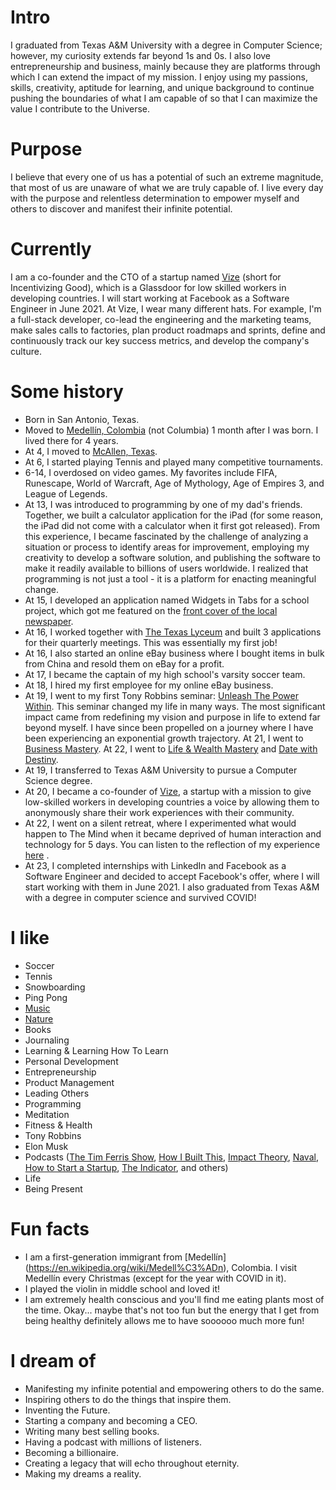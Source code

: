 
# Intro

I graduated from Texas A&M University with a degree in Computer Science; however, my curiosity extends far beyond 1s and 0s. I also love entrepreneurship and business, mainly because they are platforms through which I can extend the impact of my mission. I enjoy using my passions, skills, creativity, aptitude for learning, and unique background to continue pushing the boundaries of what I am capable of so that I can maximize the value I contribute to the Universe.

# Purpose

I believe that every one of us has a potential of such an extreme magnitude, that most of us are unaware of what we are truly capable of. I live every day with the purpose and relentless determination to empower myself and others to discover and manifest their infinite potential.

# Currently

I am a co-founder and the CTO of a startup named [Vize](https://www.vize.mx/acerca-de-nosotros) (short for Incentivizing Good), which is a Glassdoor for low skilled workers in developing countries. I will start working at Facebook as a Software Engineer in June 2021. At Vize, I wear many different hats. For example, I'm a full-stack developer, co-lead the engineering and the marketing teams, make sales calls to factories, plan product roadmaps and sprints, define and continuously track our key success metrics, and develop the company's culture.

# Some history

- Born in San Antonio, Texas.
- Moved to [Medellín, Colombia](https://cdn.kimkim.com/files/a/content_articles/featured_photos/1ad949c863a201daf8589433b4b4f53dcea9bacb/big-2c865b81ba2b66d13bb814a304041332.jpg) (not Columbia) 1 month after I was born. I lived there for 4 years.
- At 4, I moved to [McAllen, Texas](https://en.wikipedia.org/wiki/McAllen,_Texas).
- At 6, I started playing Tennis and played many competitive tournaments.
- 6-14, I overdosed on video games. My favorites include FIFA, Runescape, World of Warcraft, Age of Mythology, Age of Empires 3, and League of Legends.
- At 13, I was introduced to programming by one of my dad's friends. Together, we built a calculator application for the iPad (for some reason, the iPad did not come with a calculator when it first got released). From this experience, I became fascinated by the challenge of analyzing a situation or process to identify areas for improvement, employing my creativity to develop a software solution, and publishing the software to make it readily available to billions of users worldwide. I realized that programming is not just a tool - it is a platform for enacting meaningful change.
- At 15, I developed an application named Widgets in Tabs for a school project, which got me featured on the [front cover of the local newspaper](https://www.yourconroenews.com/neighborhood/moco/news/article/Teen-develops-iTunes-app-Widget-Tabs-9261552.php).
- At 16, I worked together with [The Texas Lyceum](https://www.texaslyceum.org/) and built 3 applications for their quarterly meetings. This was essentially my first job!
- At 16, I also started an online eBay business where I bought items in bulk from China and resold them on eBay for a profit.
- At 17, I became the captain of my high school's varsity soccer team.
- At 18, I hired my first employee for my online eBay business.
- At 19, I went to my first Tony Robbins seminar: [Unleash The Power Within](https://www.tonyrobbins.com/events/unleash-the-power-within/). This seminar changed my life in many ways. The most significant impact came from redefining my vision and purpose in life to extend far beyond myself. I have since been propelled on a journey where I have been experiencing an exponential growth trajectory. At 21, I went to [Business Mastery](https://www.tonyrobbins.com/events/business-mastery/). At 22, I went to [Life & Wealth Mastery](https://www.tonyrobbins.com/events/life-wealth-mastery/) and [Date with Destiny](https://www.tonyrobbins.com/events/date-with-destiny/).
- At 19, I transferred to Texas A&M University to pursue a Computer Science degree.
- At 20, I became a co-founder of [Vize](https://incentivizinggood.com/), a startup with a mission to give low-skilled workers in developing countries a voice by allowing them to anonymously share their work experiences with their community.
- At 22, I went on a silent retreat, where I experimented what would happen to The Mind when it became deprived of human interaction and technology for 5 days. You can listen to the reflection of my experience [here](https://infinitemindspodcast.com/2020/04/30/2-silent-retreat-reflection-the-infinite-journey-of-discovering-your-true-self/) .
- At 23, I completed internships with LinkedIn and Facebook as a Software Engineer and decided to accept Facebook's offer, where I will start working with them in June 2021. I also graduated from Texas A&M with a degree in computer science and survived COVID!

# I like

- Soccer
- Tennis
- Snowboarding
- Ping Pong
- [Music](https://open.spotify.com/user/126161110?si=80ma-a3bSpexjCqJ75TW-w)
- [Nature](https://www.youtube.com/watch?v=Y2SGfMcemaM)
- Books
- Journaling
- Learning & Learning How To Learn
- Personal Development
- Entrepreneurship
- Product Management
- Leading Others
- Programming
- Meditation
- Fitness & Health
- Tony Robbins
- Elon Musk
- Podcasts ([The Tim Ferris Show](https://tim.blog/podcast/), [How I Built This](https://www.npr.org/podcasts/510313/how-i-built-this), [Impact Theory](https://impacttheory.com/), [Naval](https://nav.al/), [How to Start a Startup](https://player.fm/series/how-to-start-a-startup), [The Indicator](https://www.npr.org/podcasts/510325/the-indicator-from-planet-money), and others)
- Life
- Being Present

# Fun facts

- I am a first-generation immigrant from [Medellín] (https://en.wikipedia.org/wiki/Medell%C3%ADn), Colombia. I visit Medellín every Christmas (except for the year with COVID in it).
- I played the violin in middle school and loved it!
- I am extremely health conscious and you'll find me eating plants most of the time. Okay... maybe that's not too fun but the energy that I get from being healthy definitely allows me to have soooooo much more fun!

# I dream of

- Manifesting my infinite potential and empowering others to do the same.
- Inspiring others to do the things that inspire them.
- Inventing the Future.
- Starting a company and becoming a CEO.
- Writing many best selling books.
- Having a podcast with millions of listeners.
- Becoming a billionaire.
- Creating a legacy that will echo throughout eternity.
- Making my dreams a reality.

